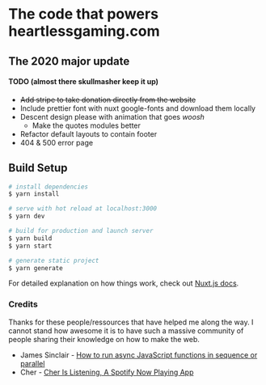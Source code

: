 # The code that powers heartlessgaming.com
## The 2020 major update
#### TODO (almost there skullmasher keep it up)
  - ~~Add stripe to take donation directly from the website~~
  - Include prettier font with nuxt google-fonts and download them locally
  - Descent design please with animation that goes *woosh*
    - Make the quotes modules better
  - Refactor default layouts to contain footer
  - 404 & 500 error page

## Build Setup

```bash
# install dependencies
$ yarn install

# serve with hot reload at localhost:3000
$ yarn dev

# build for production and launch server
$ yarn build
$ yarn start

# generate static project
$ yarn generate
```

For detailed explanation on how things work, check out [Nuxt.js docs](https://nuxtjs.org).

### Credits

Thanks for these people/ressources that have helped me along the way. I cannot stand how awesome it is to have such a massive community of people sharing their knowledge on how to make the web.
  - James Sinclair - [How to run async JavaScript functions in sequence or parallel](https://jrsinclair.com/articles/2019/how-to-run-async-js-in-parallel-or-sequential/)
  - Cher - [Cher Is Listening, A Spotify Now Playing App](https://github.com/cherscarlett/cherislistening)
